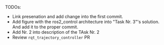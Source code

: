 TODOs:

- Link presenation and add change into the first commit.
- Add figure with the ros2_control architecture into "Task Nr. 3"'s solution. And add it to the proper commit.
- Add Nr. 2 into description of the TAsk Nr. 2
- Review `rqt_trajectory_controller` PR